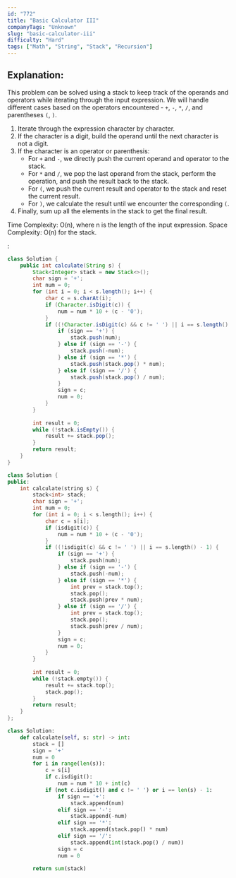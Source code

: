 ```yaml
---
id: "772"
title: "Basic Calculator III"
companyTags: "Unknown"
slug: "basic-calculator-iii"
difficulty: "Hard"
tags: ["Math", "String", "Stack", "Recursion"]
---
```


## Explanation:

This problem can be solved using a stack to keep track of the operands and operators while iterating through the input expression. We will handle different cases based on the operators encountered - `+`, `-`, `*`, `/`, and parentheses `(`, `)`.

1. Iterate through the expression character by character.
2. If the character is a digit, build the operand until the next character is not a digit.
3. If the character is an operator or parenthesis:
    - For `+` and `-`, we directly push the current operand and operator to the stack.
    - For `*` and `/`, we pop the last operand from the stack, perform the operation, and push the result back to the stack.
    - For `(`, we push the current result and operator to the stack and reset the current result.
    - For `)`, we calculate the result until we encounter the corresponding `(`.
4. Finally, sum up all the elements in the stack to get the final result.

Time Complexity: O(n), where n is the length of the input expression.
Space Complexity: O(n) for the stack.

:

```java
class Solution {
    public int calculate(String s) {
        Stack<Integer> stack = new Stack<>();
        char sign = '+';
        int num = 0;
        for (int i = 0; i < s.length(); i++) {
            char c = s.charAt(i);
            if (Character.isDigit(c)) {
                num = num * 10 + (c - '0');
            }
            if ((!Character.isDigit(c) && c != ' ') || i == s.length() - 1) {
                if (sign == '+') {
                    stack.push(num);
                } else if (sign == '-') {
                    stack.push(-num);
                } else if (sign == '*') {
                    stack.push(stack.pop() * num);
                } else if (sign == '/') {
                    stack.push(stack.pop() / num);
                }
                sign = c;
                num = 0;
            }
        }
        
        int result = 0;
        while (!stack.isEmpty()) {
            result += stack.pop();
        }
        return result;
    }
}
```

```cpp
class Solution {
public:
    int calculate(string s) {
        stack<int> stack;
        char sign = '+';
        int num = 0;
        for (int i = 0; i < s.length(); i++) {
            char c = s[i];
            if (isdigit(c)) {
                num = num * 10 + (c - '0');
            }
            if ((!isdigit(c) && c != ' ') || i == s.length() - 1) {
                if (sign == '+') {
                    stack.push(num);
                } else if (sign == '-') {
                    stack.push(-num);
                } else if (sign == '*') {
                    int prev = stack.top();
                    stack.pop();
                    stack.push(prev * num);
                } else if (sign == '/') {
                    int prev = stack.top();
                    stack.pop();
                    stack.push(prev / num);
                }
                sign = c;
                num = 0;
            }
        }
        
        int result = 0;
        while (!stack.empty()) {
            result += stack.top();
            stack.pop();
        }
        return result;
    }
};
```

```python
class Solution:
    def calculate(self, s: str) -> int:
        stack = []
        sign = '+'
        num = 0
        for i in range(len(s)):
            c = s[i]
            if c.isdigit():
                num = num * 10 + int(c)
            if (not c.isdigit() and c != ' ') or i == len(s) - 1:
                if sign == '+':
                    stack.append(num)
                elif sign == '-':
                    stack.append(-num)
                elif sign == '*':
                    stack.append(stack.pop() * num)
                elif sign == '/':
                    stack.append(int(stack.pop() / num))
                sign = c
                num = 0
        
        return sum(stack)
```
